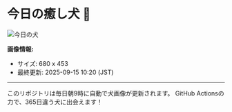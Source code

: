 # 今日の癒し犬 🐶
 
![今日の犬](https://teru-kuma.github.io/daily-character/daily.jpg?d=202509151020)

**画像情報:**
- サイズ: 680 x 453
- 最終更新: 2025-09-15 10:20 (JST)

---

このリポジトリは毎日朝9時に自動で犬画像が更新されます。
GitHub Actionsの力で、365日違う犬に出会えます！
